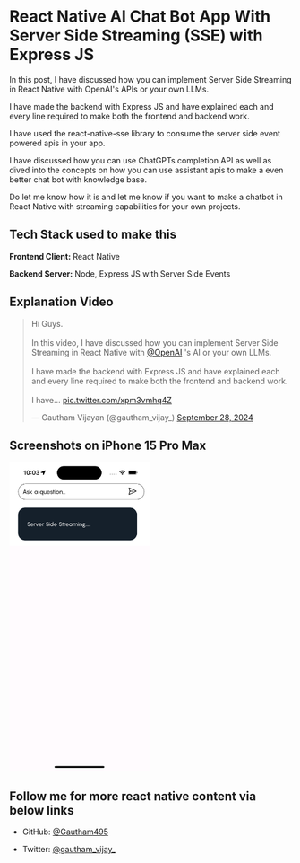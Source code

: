 
# React Native AI Chat Bot App With Server Side Streaming (SSE) with Express JS

In this post, I have discussed how you can implement Server Side Streaming in React Native with OpenAI's APIs or your own LLMs.

I have made the backend with Express JS and have explained each and every line required to make both the frontend and backend work.

I have used the react-native-sse library to consume the server side event powered apis in your app.

I have discussed how you can use ChatGPTs completion API as well as dived into the concepts on how you can use assistant apis to make a even better chat bot with knowledge base.

Do let me know how it is and let me know if you want to make a chatbot in React Native with streaming capabilities for your own projects.

## Tech Stack used to make this

**Frontend Client:** React Native

**Backend Server:** Node, Express JS with Server Side Events

## Explanation Video

<blockquote class="twitter-tweet"><p lang="en" dir="ltr">Hi Guys.<br><br>In this video, I have discussed how you can implement Server Side Streaming in React Native with <a href="https://twitter.com/OpenAI?ref_src=twsrc%5Etfw">@OpenAI</a> &#39;s AI or your own LLMs.<br><br>I have made the backend with Express JS and have explained each and every line required to make both the frontend and backend work.<br><br>I have… <a href="https://t.co/xpm3vmhq4Z">pic.twitter.com/xpm3vmhq4Z</a></p>&mdash; Gautham Vijayan (@gautham_vijay_) <a href="https://twitter.com/gautham_vijay_/status/1840073454210691477?ref_src=twsrc%5Etfw">September 28, 2024</a></blockquote>

## Screenshots on iPhone 15 Pro Max

<img src="https://github.com/Gautham495/React-Native-AI-Chat-Bot/blob/main/Demo.png" width="250" height="550" />

## Follow me for more react native content via below links

- GitHub: [@Gautham495](https://www.github.com/Gautham495)

- Twitter: [@gautham_vijay_](https://x.com/gautham_vijay_)


